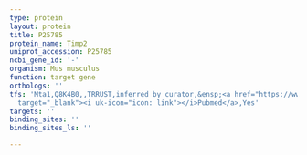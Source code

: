 ```yaml
---
type: protein
layout: protein
title: P25785
protein_name: Timp2
uniprot_accession: P25785
ncbi_gene_id: '-'
organism: Mus musculus
function: target gene
orthologs: ''
tfs: 'Mta1,Q8K4B0,,TRRUST,inferred by curator,&ensp;<a href="https://www.ncbi.nlm.nih.gov/pubmed/?term=25153068%5Buid%5D+OR+29087512%5Buid%5D"
  target="_blank"><i uk-icon="icon: link"></i>Pubmed</a>,Yes'
targets: ''
binding_sites: ''
binding_sites_ls: ''

---
```

